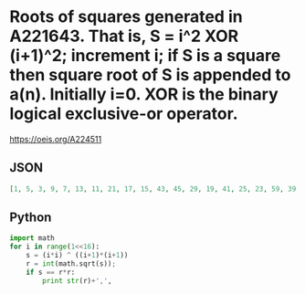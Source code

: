 # Roots of squares generated in A221643\. That is, S \= i^2 XOR \(i\+1\)^2; increment i; if S is a square then square root of S is appended to a\(n\)\. Initially i\=0\. XOR is the binary logical exclusive\-or operator\.
https://oeis.org/A224511
## JSON
```JSON
[1, 5, 3, 9, 7, 13, 11, 21, 17, 15, 43, 45, 29, 19, 41, 25, 23, 59, 39, 27, 35, 33, 31, 85, 37, 61, 51, 53, 47, 81, 79, 49, 55, 121, 83, 75, 57, 73, 77, 67, 65, 63, 71, 69, 125, 89, 87, 123, 105, 107, 95, 101, 163, 93, 91, 99, 97, 349, 243, 103, 169, 109, 233, 115, 119, 171]
```
## Python
```Python
import math
for i in range(1<<16):
    s = (i*i) ^ ((i+1)*(i+1))
    r = int(math.sqrt(s));
    if s == r*r:
        print str(r)+',',
```
